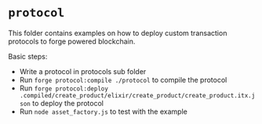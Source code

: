 # `protocol`

This folder contains examples on how to deploy custom transaction protocols to forge powered blockchain.

Basic steps:

- Write a protocol in protocols sub folder
- Run `forge protocol:compile ./protocol` to compile the protocol
- Run `forge protocol:deploy .compiled/create_product/elixir/create_product/create_product.itx.json` to deploy the protocol
- Run `node asset_factory.js` to test with the example
